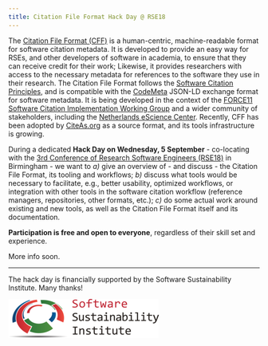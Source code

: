 ```yaml
---
title: Citation File Format Hack Day @ RSE18
---
```


The [Citation File Format (CFF)](https://citation-file-format.github.io/) is a human-centric, machine-readable format for software citation metadata. It is developed to provide an easy way for RSEs, and other developers of software in academia, to ensure that they can receive credit for their work; Likewise, it provides researchers with access to the necessary metadata for references to the software they use in their research. The Citation File Format follows the [Software Citation Principles](https://peerj.com/articles/cs-86/), and is compatible with the [CodeMeta](http://codemeta.github.io/) JSON-LD exchange format for software metadata. It is being developed in the context of the [FORCE11 Software Citation Implementation Working Group](https://www.force11.org/group/software-citation-implementation-working-group) and a wider community of stakeholders, including the [Netherlands eScience Center](https://www.esciencecenter.nl/). Recently, CFF has been adopted by [CiteAs.org](http://citeas.org/) as a source format, and its tools infrastructure is growing.

During a dedicated **Hack Day on Wednesday, 5 September** - co-locating with the [3rd Conference of Research Software Engineers (RSE18)](http://rse.ac.uk/conf2018/) in Birmingham - we want to *a)* give an overview of - and discuss - the Citation File Format, its tooling and workflows; *b)* discuss what tools would be necessary to facilitate, e.g., better usability, optimized workflows, or integration with other tools in the software citation workflow (reference managers, repositories, other formats, etc.); *c)* do some actual work around existing and new tools, as well as the Citation File Format itself and its documentation.

**Participation is free and open to everyone**, regardless of their skill set and experience.

More info soon.

---

The hack day is financially supported by the Software Sustainability Institute. Many thanks!

![The Software Sustainability Institute's logo](ssi.png)